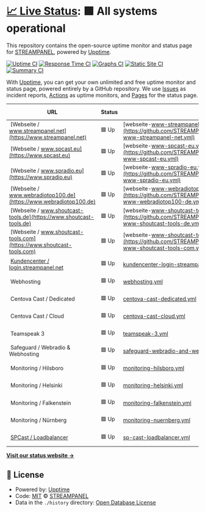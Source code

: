 # [📈 Live Status](https://status.streampanel.net): <!--live status--> **🟩 All systems operational**

This repository contains the open-source uptime monitor and status page for [STREAMPANEL](https://www.streampanel.net/), powered by [Upptime](https://github.com/upptime/upptime).

[![Uptime CI](https://github.com/streampanel/status.streampanel.net/workflows/Uptime%20CI/badge.svg)](https://github.com/streampanel/status.streampanel.net/actions?query=workflow%3A%22Uptime+CI%22)
[![Response Time CI](https://github.com/streampanel/status.streampanel.net/workflows/Response%20Time%20CI/badge.svg)](https://github.com/streampanel/status.streampanel.net/actions?query=workflow%3A%22Response+Time+CI%22)
[![Graphs CI](https://github.com/streampanel/status.streampanel.net/workflows/Graphs%20CI/badge.svg)](https://github.com/streampanel/status.streampanel.net/actions?query=workflow%3A%22Graphs+CI%22)
[![Static Site CI](https://github.com/streampanel/status.streampanel.net/workflows/Static%20Site%20CI/badge.svg)](https://github.com/streampanel/status.streampanel.net/actions?query=workflow%3A%22Static+Site+CI%22)
[![Summary CI](https://github.com/streampanel/status.streampanel.net/workflows/Summary%20CI/badge.svg)](https://github.com/streampanel/status.streampanel.net/actions?query=workflow%3A%22Summary+CI%22)

With [Upptime](https://upptime.js.org), you can get your own unlimited and free uptime monitor and status page, powered entirely by a GitHub repository. We use [Issues](https://github.com/streampanel/status.streampanel.net/issues) as incident reports, [Actions](https://github.com/streampanel/status.streampanel.net/actions) as uptime monitors, and [Pages](https://status.streampanel.net) for the status page.

<!--start: status pages-->
<!-- This summary is generated by Upptime (https://github.com/upptime/upptime) -->
<!-- Do not edit this manually, your changes will be overwritten -->
<!-- prettier-ignore -->
| URL | Status | History | Response Time | Uptime |
| --- | ------ | ------- | ------------- | ------ |
| <img alt="" src="https://icons.duckduckgo.com/ip3/www.streampanel.net.ico" height="13"> [Webseite / www.streampanel.net](https://www.streampanel.net) | 🟩 Up | [webseite-www-streampanel-net.yml](https://github.com/STREAMPANEL/status.streampanel.net/commits/HEAD/history/webseite-www-streampanel-net.yml) | <details><summary><img alt="Response time graph" src="./graphs/webseite-www-streampanel-net/response-time-week.png" height="20"> 243ms</summary><br><a href="https://status.streampanel.net/history/webseite-www-streampanel-net"><img alt="Response time 326" src="https://img.shields.io/endpoint?url=https%3A%2F%2Fraw.githubusercontent.com%2FSTREAMPANEL%2Fstatus.streampanel.net%2FHEAD%2Fapi%2Fwebseite-www-streampanel-net%2Fresponse-time.json"></a><br><a href="https://status.streampanel.net/history/webseite-www-streampanel-net"><img alt="24-hour response time 145" src="https://img.shields.io/endpoint?url=https%3A%2F%2Fraw.githubusercontent.com%2FSTREAMPANEL%2Fstatus.streampanel.net%2FHEAD%2Fapi%2Fwebseite-www-streampanel-net%2Fresponse-time-day.json"></a><br><a href="https://status.streampanel.net/history/webseite-www-streampanel-net"><img alt="7-day response time 243" src="https://img.shields.io/endpoint?url=https%3A%2F%2Fraw.githubusercontent.com%2FSTREAMPANEL%2Fstatus.streampanel.net%2FHEAD%2Fapi%2Fwebseite-www-streampanel-net%2Fresponse-time-week.json"></a><br><a href="https://status.streampanel.net/history/webseite-www-streampanel-net"><img alt="30-day response time 302" src="https://img.shields.io/endpoint?url=https%3A%2F%2Fraw.githubusercontent.com%2FSTREAMPANEL%2Fstatus.streampanel.net%2FHEAD%2Fapi%2Fwebseite-www-streampanel-net%2Fresponse-time-month.json"></a><br><a href="https://status.streampanel.net/history/webseite-www-streampanel-net"><img alt="1-year response time 326" src="https://img.shields.io/endpoint?url=https%3A%2F%2Fraw.githubusercontent.com%2FSTREAMPANEL%2Fstatus.streampanel.net%2FHEAD%2Fapi%2Fwebseite-www-streampanel-net%2Fresponse-time-year.json"></a></details> | <details><summary><a href="https://status.streampanel.net/history/webseite-www-streampanel-net">100.00%</a></summary><a href="https://status.streampanel.net/history/webseite-www-streampanel-net"><img alt="All-time uptime 100.00%" src="https://img.shields.io/endpoint?url=https%3A%2F%2Fraw.githubusercontent.com%2FSTREAMPANEL%2Fstatus.streampanel.net%2FHEAD%2Fapi%2Fwebseite-www-streampanel-net%2Fuptime.json"></a><br><a href="https://status.streampanel.net/history/webseite-www-streampanel-net"><img alt="24-hour uptime 100.00%" src="https://img.shields.io/endpoint?url=https%3A%2F%2Fraw.githubusercontent.com%2FSTREAMPANEL%2Fstatus.streampanel.net%2FHEAD%2Fapi%2Fwebseite-www-streampanel-net%2Fuptime-day.json"></a><br><a href="https://status.streampanel.net/history/webseite-www-streampanel-net"><img alt="7-day uptime 100.00%" src="https://img.shields.io/endpoint?url=https%3A%2F%2Fraw.githubusercontent.com%2FSTREAMPANEL%2Fstatus.streampanel.net%2FHEAD%2Fapi%2Fwebseite-www-streampanel-net%2Fuptime-week.json"></a><br><a href="https://status.streampanel.net/history/webseite-www-streampanel-net"><img alt="30-day uptime 100.00%" src="https://img.shields.io/endpoint?url=https%3A%2F%2Fraw.githubusercontent.com%2FSTREAMPANEL%2Fstatus.streampanel.net%2FHEAD%2Fapi%2Fwebseite-www-streampanel-net%2Fuptime-month.json"></a><br><a href="https://status.streampanel.net/history/webseite-www-streampanel-net"><img alt="1-year uptime 100.00%" src="https://img.shields.io/endpoint?url=https%3A%2F%2Fraw.githubusercontent.com%2FSTREAMPANEL%2Fstatus.streampanel.net%2FHEAD%2Fapi%2Fwebseite-www-streampanel-net%2Fuptime-year.json"></a></details>
| <img alt="" src="https://icons.duckduckgo.com/ip3/www.spcast.eu.ico" height="13"> [Webseite / www.spcast.eu](https://www.spcast.eu) | 🟩 Up | [webseite-www-spcast-eu.yml](https://github.com/STREAMPANEL/status.streampanel.net/commits/HEAD/history/webseite-www-spcast-eu.yml) | <details><summary><img alt="Response time graph" src="./graphs/webseite-www-spcast-eu/response-time-week.png" height="20"> 128ms</summary><br><a href="https://status.streampanel.net/history/webseite-www-spcast-eu"><img alt="Response time 350" src="https://img.shields.io/endpoint?url=https%3A%2F%2Fraw.githubusercontent.com%2FSTREAMPANEL%2Fstatus.streampanel.net%2FHEAD%2Fapi%2Fwebseite-www-spcast-eu%2Fresponse-time.json"></a><br><a href="https://status.streampanel.net/history/webseite-www-spcast-eu"><img alt="24-hour response time 111" src="https://img.shields.io/endpoint?url=https%3A%2F%2Fraw.githubusercontent.com%2FSTREAMPANEL%2Fstatus.streampanel.net%2FHEAD%2Fapi%2Fwebseite-www-spcast-eu%2Fresponse-time-day.json"></a><br><a href="https://status.streampanel.net/history/webseite-www-spcast-eu"><img alt="7-day response time 128" src="https://img.shields.io/endpoint?url=https%3A%2F%2Fraw.githubusercontent.com%2FSTREAMPANEL%2Fstatus.streampanel.net%2FHEAD%2Fapi%2Fwebseite-www-spcast-eu%2Fresponse-time-week.json"></a><br><a href="https://status.streampanel.net/history/webseite-www-spcast-eu"><img alt="30-day response time 281" src="https://img.shields.io/endpoint?url=https%3A%2F%2Fraw.githubusercontent.com%2FSTREAMPANEL%2Fstatus.streampanel.net%2FHEAD%2Fapi%2Fwebseite-www-spcast-eu%2Fresponse-time-month.json"></a><br><a href="https://status.streampanel.net/history/webseite-www-spcast-eu"><img alt="1-year response time 350" src="https://img.shields.io/endpoint?url=https%3A%2F%2Fraw.githubusercontent.com%2FSTREAMPANEL%2Fstatus.streampanel.net%2FHEAD%2Fapi%2Fwebseite-www-spcast-eu%2Fresponse-time-year.json"></a></details> | <details><summary><a href="https://status.streampanel.net/history/webseite-www-spcast-eu">100.00%</a></summary><a href="https://status.streampanel.net/history/webseite-www-spcast-eu"><img alt="All-time uptime 100.00%" src="https://img.shields.io/endpoint?url=https%3A%2F%2Fraw.githubusercontent.com%2FSTREAMPANEL%2Fstatus.streampanel.net%2FHEAD%2Fapi%2Fwebseite-www-spcast-eu%2Fuptime.json"></a><br><a href="https://status.streampanel.net/history/webseite-www-spcast-eu"><img alt="24-hour uptime 100.00%" src="https://img.shields.io/endpoint?url=https%3A%2F%2Fraw.githubusercontent.com%2FSTREAMPANEL%2Fstatus.streampanel.net%2FHEAD%2Fapi%2Fwebseite-www-spcast-eu%2Fuptime-day.json"></a><br><a href="https://status.streampanel.net/history/webseite-www-spcast-eu"><img alt="7-day uptime 100.00%" src="https://img.shields.io/endpoint?url=https%3A%2F%2Fraw.githubusercontent.com%2FSTREAMPANEL%2Fstatus.streampanel.net%2FHEAD%2Fapi%2Fwebseite-www-spcast-eu%2Fuptime-week.json"></a><br><a href="https://status.streampanel.net/history/webseite-www-spcast-eu"><img alt="30-day uptime 100.00%" src="https://img.shields.io/endpoint?url=https%3A%2F%2Fraw.githubusercontent.com%2FSTREAMPANEL%2Fstatus.streampanel.net%2FHEAD%2Fapi%2Fwebseite-www-spcast-eu%2Fuptime-month.json"></a><br><a href="https://status.streampanel.net/history/webseite-www-spcast-eu"><img alt="1-year uptime 100.00%" src="https://img.shields.io/endpoint?url=https%3A%2F%2Fraw.githubusercontent.com%2FSTREAMPANEL%2Fstatus.streampanel.net%2FHEAD%2Fapi%2Fwebseite-www-spcast-eu%2Fuptime-year.json"></a></details>
| <img alt="" src="https://icons.duckduckgo.com/ip3/www.spradio.eu.ico" height="13"> [Webseite / www.spradio.eu](https://www.spradio.eu) | 🟩 Up | [webseite-www-spradio-eu.yml](https://github.com/STREAMPANEL/status.streampanel.net/commits/HEAD/history/webseite-www-spradio-eu.yml) | <details><summary><img alt="Response time graph" src="./graphs/webseite-www-spradio-eu/response-time-week.png" height="20"> 174ms</summary><br><a href="https://status.streampanel.net/history/webseite-www-spradio-eu"><img alt="Response time 331" src="https://img.shields.io/endpoint?url=https%3A%2F%2Fraw.githubusercontent.com%2FSTREAMPANEL%2Fstatus.streampanel.net%2FHEAD%2Fapi%2Fwebseite-www-spradio-eu%2Fresponse-time.json"></a><br><a href="https://status.streampanel.net/history/webseite-www-spradio-eu"><img alt="24-hour response time 125" src="https://img.shields.io/endpoint?url=https%3A%2F%2Fraw.githubusercontent.com%2FSTREAMPANEL%2Fstatus.streampanel.net%2FHEAD%2Fapi%2Fwebseite-www-spradio-eu%2Fresponse-time-day.json"></a><br><a href="https://status.streampanel.net/history/webseite-www-spradio-eu"><img alt="7-day response time 174" src="https://img.shields.io/endpoint?url=https%3A%2F%2Fraw.githubusercontent.com%2FSTREAMPANEL%2Fstatus.streampanel.net%2FHEAD%2Fapi%2Fwebseite-www-spradio-eu%2Fresponse-time-week.json"></a><br><a href="https://status.streampanel.net/history/webseite-www-spradio-eu"><img alt="30-day response time 271" src="https://img.shields.io/endpoint?url=https%3A%2F%2Fraw.githubusercontent.com%2FSTREAMPANEL%2Fstatus.streampanel.net%2FHEAD%2Fapi%2Fwebseite-www-spradio-eu%2Fresponse-time-month.json"></a><br><a href="https://status.streampanel.net/history/webseite-www-spradio-eu"><img alt="1-year response time 331" src="https://img.shields.io/endpoint?url=https%3A%2F%2Fraw.githubusercontent.com%2FSTREAMPANEL%2Fstatus.streampanel.net%2FHEAD%2Fapi%2Fwebseite-www-spradio-eu%2Fresponse-time-year.json"></a></details> | <details><summary><a href="https://status.streampanel.net/history/webseite-www-spradio-eu">100.00%</a></summary><a href="https://status.streampanel.net/history/webseite-www-spradio-eu"><img alt="All-time uptime 99.97%" src="https://img.shields.io/endpoint?url=https%3A%2F%2Fraw.githubusercontent.com%2FSTREAMPANEL%2Fstatus.streampanel.net%2FHEAD%2Fapi%2Fwebseite-www-spradio-eu%2Fuptime.json"></a><br><a href="https://status.streampanel.net/history/webseite-www-spradio-eu"><img alt="24-hour uptime 100.00%" src="https://img.shields.io/endpoint?url=https%3A%2F%2Fraw.githubusercontent.com%2FSTREAMPANEL%2Fstatus.streampanel.net%2FHEAD%2Fapi%2Fwebseite-www-spradio-eu%2Fuptime-day.json"></a><br><a href="https://status.streampanel.net/history/webseite-www-spradio-eu"><img alt="7-day uptime 100.00%" src="https://img.shields.io/endpoint?url=https%3A%2F%2Fraw.githubusercontent.com%2FSTREAMPANEL%2Fstatus.streampanel.net%2FHEAD%2Fapi%2Fwebseite-www-spradio-eu%2Fuptime-week.json"></a><br><a href="https://status.streampanel.net/history/webseite-www-spradio-eu"><img alt="30-day uptime 100.00%" src="https://img.shields.io/endpoint?url=https%3A%2F%2Fraw.githubusercontent.com%2FSTREAMPANEL%2Fstatus.streampanel.net%2FHEAD%2Fapi%2Fwebseite-www-spradio-eu%2Fuptime-month.json"></a><br><a href="https://status.streampanel.net/history/webseite-www-spradio-eu"><img alt="1-year uptime 99.97%" src="https://img.shields.io/endpoint?url=https%3A%2F%2Fraw.githubusercontent.com%2FSTREAMPANEL%2Fstatus.streampanel.net%2FHEAD%2Fapi%2Fwebseite-www-spradio-eu%2Fuptime-year.json"></a></details>
| <img alt="" src="https://icons.duckduckgo.com/ip3/www.webradiotop100.de.ico" height="13"> [Webseite / www.webradiotop100.de](https://www.webradiotop100.de) | 🟩 Up | [webseite-www-webradiotop100-de.yml](https://github.com/STREAMPANEL/status.streampanel.net/commits/HEAD/history/webseite-www-webradiotop100-de.yml) | <details><summary><img alt="Response time graph" src="./graphs/webseite-www-webradiotop100-de/response-time-week.png" height="20"> 2834ms</summary><br><a href="https://status.streampanel.net/history/webseite-www-webradiotop100-de"><img alt="Response time 2660" src="https://img.shields.io/endpoint?url=https%3A%2F%2Fraw.githubusercontent.com%2FSTREAMPANEL%2Fstatus.streampanel.net%2FHEAD%2Fapi%2Fwebseite-www-webradiotop100-de%2Fresponse-time.json"></a><br><a href="https://status.streampanel.net/history/webseite-www-webradiotop100-de"><img alt="24-hour response time 2667" src="https://img.shields.io/endpoint?url=https%3A%2F%2Fraw.githubusercontent.com%2FSTREAMPANEL%2Fstatus.streampanel.net%2FHEAD%2Fapi%2Fwebseite-www-webradiotop100-de%2Fresponse-time-day.json"></a><br><a href="https://status.streampanel.net/history/webseite-www-webradiotop100-de"><img alt="7-day response time 2834" src="https://img.shields.io/endpoint?url=https%3A%2F%2Fraw.githubusercontent.com%2FSTREAMPANEL%2Fstatus.streampanel.net%2FHEAD%2Fapi%2Fwebseite-www-webradiotop100-de%2Fresponse-time-week.json"></a><br><a href="https://status.streampanel.net/history/webseite-www-webradiotop100-de"><img alt="30-day response time 2897" src="https://img.shields.io/endpoint?url=https%3A%2F%2Fraw.githubusercontent.com%2FSTREAMPANEL%2Fstatus.streampanel.net%2FHEAD%2Fapi%2Fwebseite-www-webradiotop100-de%2Fresponse-time-month.json"></a><br><a href="https://status.streampanel.net/history/webseite-www-webradiotop100-de"><img alt="1-year response time 2660" src="https://img.shields.io/endpoint?url=https%3A%2F%2Fraw.githubusercontent.com%2FSTREAMPANEL%2Fstatus.streampanel.net%2FHEAD%2Fapi%2Fwebseite-www-webradiotop100-de%2Fresponse-time-year.json"></a></details> | <details><summary><a href="https://status.streampanel.net/history/webseite-www-webradiotop100-de">100.00%</a></summary><a href="https://status.streampanel.net/history/webseite-www-webradiotop100-de"><img alt="All-time uptime 99.99%" src="https://img.shields.io/endpoint?url=https%3A%2F%2Fraw.githubusercontent.com%2FSTREAMPANEL%2Fstatus.streampanel.net%2FHEAD%2Fapi%2Fwebseite-www-webradiotop100-de%2Fuptime.json"></a><br><a href="https://status.streampanel.net/history/webseite-www-webradiotop100-de"><img alt="24-hour uptime 100.00%" src="https://img.shields.io/endpoint?url=https%3A%2F%2Fraw.githubusercontent.com%2FSTREAMPANEL%2Fstatus.streampanel.net%2FHEAD%2Fapi%2Fwebseite-www-webradiotop100-de%2Fuptime-day.json"></a><br><a href="https://status.streampanel.net/history/webseite-www-webradiotop100-de"><img alt="7-day uptime 100.00%" src="https://img.shields.io/endpoint?url=https%3A%2F%2Fraw.githubusercontent.com%2FSTREAMPANEL%2Fstatus.streampanel.net%2FHEAD%2Fapi%2Fwebseite-www-webradiotop100-de%2Fuptime-week.json"></a><br><a href="https://status.streampanel.net/history/webseite-www-webradiotop100-de"><img alt="30-day uptime 100.00%" src="https://img.shields.io/endpoint?url=https%3A%2F%2Fraw.githubusercontent.com%2FSTREAMPANEL%2Fstatus.streampanel.net%2FHEAD%2Fapi%2Fwebseite-www-webradiotop100-de%2Fuptime-month.json"></a><br><a href="https://status.streampanel.net/history/webseite-www-webradiotop100-de"><img alt="1-year uptime 99.99%" src="https://img.shields.io/endpoint?url=https%3A%2F%2Fraw.githubusercontent.com%2FSTREAMPANEL%2Fstatus.streampanel.net%2FHEAD%2Fapi%2Fwebseite-www-webradiotop100-de%2Fuptime-year.json"></a></details>
| <img alt="" src="https://icons.duckduckgo.com/ip3/www.shoutcast-tools.de.ico" height="13"> [Webseite / www.shoutcast-tools.de](https://www.shoutcast-tools.de) | 🟩 Up | [webseite-www-shoutcast-tools-de.yml](https://github.com/STREAMPANEL/status.streampanel.net/commits/HEAD/history/webseite-www-shoutcast-tools-de.yml) | <details><summary><img alt="Response time graph" src="./graphs/webseite-www-shoutcast-tools-de/response-time-week.png" height="20"> 1641ms</summary><br><a href="https://status.streampanel.net/history/webseite-www-shoutcast-tools-de"><img alt="Response time 1673" src="https://img.shields.io/endpoint?url=https%3A%2F%2Fraw.githubusercontent.com%2FSTREAMPANEL%2Fstatus.streampanel.net%2FHEAD%2Fapi%2Fwebseite-www-shoutcast-tools-de%2Fresponse-time.json"></a><br><a href="https://status.streampanel.net/history/webseite-www-shoutcast-tools-de"><img alt="24-hour response time 2041" src="https://img.shields.io/endpoint?url=https%3A%2F%2Fraw.githubusercontent.com%2FSTREAMPANEL%2Fstatus.streampanel.net%2FHEAD%2Fapi%2Fwebseite-www-shoutcast-tools-de%2Fresponse-time-day.json"></a><br><a href="https://status.streampanel.net/history/webseite-www-shoutcast-tools-de"><img alt="7-day response time 1641" src="https://img.shields.io/endpoint?url=https%3A%2F%2Fraw.githubusercontent.com%2FSTREAMPANEL%2Fstatus.streampanel.net%2FHEAD%2Fapi%2Fwebseite-www-shoutcast-tools-de%2Fresponse-time-week.json"></a><br><a href="https://status.streampanel.net/history/webseite-www-shoutcast-tools-de"><img alt="30-day response time 1601" src="https://img.shields.io/endpoint?url=https%3A%2F%2Fraw.githubusercontent.com%2FSTREAMPANEL%2Fstatus.streampanel.net%2FHEAD%2Fapi%2Fwebseite-www-shoutcast-tools-de%2Fresponse-time-month.json"></a><br><a href="https://status.streampanel.net/history/webseite-www-shoutcast-tools-de"><img alt="1-year response time 1673" src="https://img.shields.io/endpoint?url=https%3A%2F%2Fraw.githubusercontent.com%2FSTREAMPANEL%2Fstatus.streampanel.net%2FHEAD%2Fapi%2Fwebseite-www-shoutcast-tools-de%2Fresponse-time-year.json"></a></details> | <details><summary><a href="https://status.streampanel.net/history/webseite-www-shoutcast-tools-de">100.00%</a></summary><a href="https://status.streampanel.net/history/webseite-www-shoutcast-tools-de"><img alt="All-time uptime 100.00%" src="https://img.shields.io/endpoint?url=https%3A%2F%2Fraw.githubusercontent.com%2FSTREAMPANEL%2Fstatus.streampanel.net%2FHEAD%2Fapi%2Fwebseite-www-shoutcast-tools-de%2Fuptime.json"></a><br><a href="https://status.streampanel.net/history/webseite-www-shoutcast-tools-de"><img alt="24-hour uptime 100.00%" src="https://img.shields.io/endpoint?url=https%3A%2F%2Fraw.githubusercontent.com%2FSTREAMPANEL%2Fstatus.streampanel.net%2FHEAD%2Fapi%2Fwebseite-www-shoutcast-tools-de%2Fuptime-day.json"></a><br><a href="https://status.streampanel.net/history/webseite-www-shoutcast-tools-de"><img alt="7-day uptime 100.00%" src="https://img.shields.io/endpoint?url=https%3A%2F%2Fraw.githubusercontent.com%2FSTREAMPANEL%2Fstatus.streampanel.net%2FHEAD%2Fapi%2Fwebseite-www-shoutcast-tools-de%2Fuptime-week.json"></a><br><a href="https://status.streampanel.net/history/webseite-www-shoutcast-tools-de"><img alt="30-day uptime 100.00%" src="https://img.shields.io/endpoint?url=https%3A%2F%2Fraw.githubusercontent.com%2FSTREAMPANEL%2Fstatus.streampanel.net%2FHEAD%2Fapi%2Fwebseite-www-shoutcast-tools-de%2Fuptime-month.json"></a><br><a href="https://status.streampanel.net/history/webseite-www-shoutcast-tools-de"><img alt="1-year uptime 100.00%" src="https://img.shields.io/endpoint?url=https%3A%2F%2Fraw.githubusercontent.com%2FSTREAMPANEL%2Fstatus.streampanel.net%2FHEAD%2Fapi%2Fwebseite-www-shoutcast-tools-de%2Fuptime-year.json"></a></details>
| <img alt="" src="https://icons.duckduckgo.com/ip3/www.shoutcast-tools.com.ico" height="13"> [Webseite / www.shoutcast-tools.com](https://www.shoutcast-tools.com) | 🟩 Up | [webseite-www-shoutcast-tools-com.yml](https://github.com/STREAMPANEL/status.streampanel.net/commits/HEAD/history/webseite-www-shoutcast-tools-com.yml) | <details><summary><img alt="Response time graph" src="./graphs/webseite-www-shoutcast-tools-com/response-time-week.png" height="20"> 4321ms</summary><br><a href="https://status.streampanel.net/history/webseite-www-shoutcast-tools-com"><img alt="Response time 2771" src="https://img.shields.io/endpoint?url=https%3A%2F%2Fraw.githubusercontent.com%2FSTREAMPANEL%2Fstatus.streampanel.net%2FHEAD%2Fapi%2Fwebseite-www-shoutcast-tools-com%2Fresponse-time.json"></a><br><a href="https://status.streampanel.net/history/webseite-www-shoutcast-tools-com"><img alt="24-hour response time 21372" src="https://img.shields.io/endpoint?url=https%3A%2F%2Fraw.githubusercontent.com%2FSTREAMPANEL%2Fstatus.streampanel.net%2FHEAD%2Fapi%2Fwebseite-www-shoutcast-tools-com%2Fresponse-time-day.json"></a><br><a href="https://status.streampanel.net/history/webseite-www-shoutcast-tools-com"><img alt="7-day response time 4321" src="https://img.shields.io/endpoint?url=https%3A%2F%2Fraw.githubusercontent.com%2FSTREAMPANEL%2Fstatus.streampanel.net%2FHEAD%2Fapi%2Fwebseite-www-shoutcast-tools-com%2Fresponse-time-week.json"></a><br><a href="https://status.streampanel.net/history/webseite-www-shoutcast-tools-com"><img alt="30-day response time 3829" src="https://img.shields.io/endpoint?url=https%3A%2F%2Fraw.githubusercontent.com%2FSTREAMPANEL%2Fstatus.streampanel.net%2FHEAD%2Fapi%2Fwebseite-www-shoutcast-tools-com%2Fresponse-time-month.json"></a><br><a href="https://status.streampanel.net/history/webseite-www-shoutcast-tools-com"><img alt="1-year response time 2771" src="https://img.shields.io/endpoint?url=https%3A%2F%2Fraw.githubusercontent.com%2FSTREAMPANEL%2Fstatus.streampanel.net%2FHEAD%2Fapi%2Fwebseite-www-shoutcast-tools-com%2Fresponse-time-year.json"></a></details> | <details><summary><a href="https://status.streampanel.net/history/webseite-www-shoutcast-tools-com">100.00%</a></summary><a href="https://status.streampanel.net/history/webseite-www-shoutcast-tools-com"><img alt="All-time uptime 99.99%" src="https://img.shields.io/endpoint?url=https%3A%2F%2Fraw.githubusercontent.com%2FSTREAMPANEL%2Fstatus.streampanel.net%2FHEAD%2Fapi%2Fwebseite-www-shoutcast-tools-com%2Fuptime.json"></a><br><a href="https://status.streampanel.net/history/webseite-www-shoutcast-tools-com"><img alt="24-hour uptime 100.00%" src="https://img.shields.io/endpoint?url=https%3A%2F%2Fraw.githubusercontent.com%2FSTREAMPANEL%2Fstatus.streampanel.net%2FHEAD%2Fapi%2Fwebseite-www-shoutcast-tools-com%2Fuptime-day.json"></a><br><a href="https://status.streampanel.net/history/webseite-www-shoutcast-tools-com"><img alt="7-day uptime 100.00%" src="https://img.shields.io/endpoint?url=https%3A%2F%2Fraw.githubusercontent.com%2FSTREAMPANEL%2Fstatus.streampanel.net%2FHEAD%2Fapi%2Fwebseite-www-shoutcast-tools-com%2Fuptime-week.json"></a><br><a href="https://status.streampanel.net/history/webseite-www-shoutcast-tools-com"><img alt="30-day uptime 100.00%" src="https://img.shields.io/endpoint?url=https%3A%2F%2Fraw.githubusercontent.com%2FSTREAMPANEL%2Fstatus.streampanel.net%2FHEAD%2Fapi%2Fwebseite-www-shoutcast-tools-com%2Fuptime-month.json"></a><br><a href="https://status.streampanel.net/history/webseite-www-shoutcast-tools-com"><img alt="1-year uptime 99.99%" src="https://img.shields.io/endpoint?url=https%3A%2F%2Fraw.githubusercontent.com%2FSTREAMPANEL%2Fstatus.streampanel.net%2FHEAD%2Fapi%2Fwebseite-www-shoutcast-tools-com%2Fuptime-year.json"></a></details>
| <img alt="" src="https://icons.duckduckgo.com/ip3/login.streampanel.net.ico" height="13"> [Kundencenter / login.streampanel.net](https://login.streampanel.net) | 🟩 Up | [kundencenter-login-streampanel-net.yml](https://github.com/STREAMPANEL/status.streampanel.net/commits/HEAD/history/kundencenter-login-streampanel-net.yml) | <details><summary><img alt="Response time graph" src="./graphs/kundencenter-login-streampanel-net/response-time-week.png" height="20"> 1385ms</summary><br><a href="https://status.streampanel.net/history/kundencenter-login-streampanel-net"><img alt="Response time 1405" src="https://img.shields.io/endpoint?url=https%3A%2F%2Fraw.githubusercontent.com%2FSTREAMPANEL%2Fstatus.streampanel.net%2FHEAD%2Fapi%2Fkundencenter-login-streampanel-net%2Fresponse-time.json"></a><br><a href="https://status.streampanel.net/history/kundencenter-login-streampanel-net"><img alt="24-hour response time 1377" src="https://img.shields.io/endpoint?url=https%3A%2F%2Fraw.githubusercontent.com%2FSTREAMPANEL%2Fstatus.streampanel.net%2FHEAD%2Fapi%2Fkundencenter-login-streampanel-net%2Fresponse-time-day.json"></a><br><a href="https://status.streampanel.net/history/kundencenter-login-streampanel-net"><img alt="7-day response time 1385" src="https://img.shields.io/endpoint?url=https%3A%2F%2Fraw.githubusercontent.com%2FSTREAMPANEL%2Fstatus.streampanel.net%2FHEAD%2Fapi%2Fkundencenter-login-streampanel-net%2Fresponse-time-week.json"></a><br><a href="https://status.streampanel.net/history/kundencenter-login-streampanel-net"><img alt="30-day response time 1471" src="https://img.shields.io/endpoint?url=https%3A%2F%2Fraw.githubusercontent.com%2FSTREAMPANEL%2Fstatus.streampanel.net%2FHEAD%2Fapi%2Fkundencenter-login-streampanel-net%2Fresponse-time-month.json"></a><br><a href="https://status.streampanel.net/history/kundencenter-login-streampanel-net"><img alt="1-year response time 1405" src="https://img.shields.io/endpoint?url=https%3A%2F%2Fraw.githubusercontent.com%2FSTREAMPANEL%2Fstatus.streampanel.net%2FHEAD%2Fapi%2Fkundencenter-login-streampanel-net%2Fresponse-time-year.json"></a></details> | <details><summary><a href="https://status.streampanel.net/history/kundencenter-login-streampanel-net">99.75%</a></summary><a href="https://status.streampanel.net/history/kundencenter-login-streampanel-net"><img alt="All-time uptime 99.99%" src="https://img.shields.io/endpoint?url=https%3A%2F%2Fraw.githubusercontent.com%2FSTREAMPANEL%2Fstatus.streampanel.net%2FHEAD%2Fapi%2Fkundencenter-login-streampanel-net%2Fuptime.json"></a><br><a href="https://status.streampanel.net/history/kundencenter-login-streampanel-net"><img alt="24-hour uptime 100.00%" src="https://img.shields.io/endpoint?url=https%3A%2F%2Fraw.githubusercontent.com%2FSTREAMPANEL%2Fstatus.streampanel.net%2FHEAD%2Fapi%2Fkundencenter-login-streampanel-net%2Fuptime-day.json"></a><br><a href="https://status.streampanel.net/history/kundencenter-login-streampanel-net"><img alt="7-day uptime 99.75%" src="https://img.shields.io/endpoint?url=https%3A%2F%2Fraw.githubusercontent.com%2FSTREAMPANEL%2Fstatus.streampanel.net%2FHEAD%2Fapi%2Fkundencenter-login-streampanel-net%2Fuptime-week.json"></a><br><a href="https://status.streampanel.net/history/kundencenter-login-streampanel-net"><img alt="30-day uptime 99.94%" src="https://img.shields.io/endpoint?url=https%3A%2F%2Fraw.githubusercontent.com%2FSTREAMPANEL%2Fstatus.streampanel.net%2FHEAD%2Fapi%2Fkundencenter-login-streampanel-net%2Fuptime-month.json"></a><br><a href="https://status.streampanel.net/history/kundencenter-login-streampanel-net"><img alt="1-year uptime 99.99%" src="https://img.shields.io/endpoint?url=https%3A%2F%2Fraw.githubusercontent.com%2FSTREAMPANEL%2Fstatus.streampanel.net%2FHEAD%2Fapi%2Fkundencenter-login-streampanel-net%2Fuptime-year.json"></a></details>
| <img alt="" src="https://icons.duckduckgo.com/ip3/null.ico" height="13"> Webhosting | 🟩 Up | [webhosting.yml](https://github.com/STREAMPANEL/status.streampanel.net/commits/HEAD/history/webhosting.yml) | <details><summary><img alt="Response time graph" src="./graphs/webhosting/response-time-week.png" height="20"> 374ms</summary><br><a href="https://status.streampanel.net/history/webhosting"><img alt="Response time 506" src="https://img.shields.io/endpoint?url=https%3A%2F%2Fraw.githubusercontent.com%2FSTREAMPANEL%2Fstatus.streampanel.net%2FHEAD%2Fapi%2Fwebhosting%2Fresponse-time.json"></a><br><a href="https://status.streampanel.net/history/webhosting"><img alt="24-hour response time 297" src="https://img.shields.io/endpoint?url=https%3A%2F%2Fraw.githubusercontent.com%2FSTREAMPANEL%2Fstatus.streampanel.net%2FHEAD%2Fapi%2Fwebhosting%2Fresponse-time-day.json"></a><br><a href="https://status.streampanel.net/history/webhosting"><img alt="7-day response time 374" src="https://img.shields.io/endpoint?url=https%3A%2F%2Fraw.githubusercontent.com%2FSTREAMPANEL%2Fstatus.streampanel.net%2FHEAD%2Fapi%2Fwebhosting%2Fresponse-time-week.json"></a><br><a href="https://status.streampanel.net/history/webhosting"><img alt="30-day response time 375" src="https://img.shields.io/endpoint?url=https%3A%2F%2Fraw.githubusercontent.com%2FSTREAMPANEL%2Fstatus.streampanel.net%2FHEAD%2Fapi%2Fwebhosting%2Fresponse-time-month.json"></a><br><a href="https://status.streampanel.net/history/webhosting"><img alt="1-year response time 486" src="https://img.shields.io/endpoint?url=https%3A%2F%2Fraw.githubusercontent.com%2FSTREAMPANEL%2Fstatus.streampanel.net%2FHEAD%2Fapi%2Fwebhosting%2Fresponse-time-year.json"></a></details> | <details><summary><a href="https://status.streampanel.net/history/webhosting">100.00%</a></summary><a href="https://status.streampanel.net/history/webhosting"><img alt="All-time uptime 100.00%" src="https://img.shields.io/endpoint?url=https%3A%2F%2Fraw.githubusercontent.com%2FSTREAMPANEL%2Fstatus.streampanel.net%2FHEAD%2Fapi%2Fwebhosting%2Fuptime.json"></a><br><a href="https://status.streampanel.net/history/webhosting"><img alt="24-hour uptime 100.00%" src="https://img.shields.io/endpoint?url=https%3A%2F%2Fraw.githubusercontent.com%2FSTREAMPANEL%2Fstatus.streampanel.net%2FHEAD%2Fapi%2Fwebhosting%2Fuptime-day.json"></a><br><a href="https://status.streampanel.net/history/webhosting"><img alt="7-day uptime 100.00%" src="https://img.shields.io/endpoint?url=https%3A%2F%2Fraw.githubusercontent.com%2FSTREAMPANEL%2Fstatus.streampanel.net%2FHEAD%2Fapi%2Fwebhosting%2Fuptime-week.json"></a><br><a href="https://status.streampanel.net/history/webhosting"><img alt="30-day uptime 100.00%" src="https://img.shields.io/endpoint?url=https%3A%2F%2Fraw.githubusercontent.com%2FSTREAMPANEL%2Fstatus.streampanel.net%2FHEAD%2Fapi%2Fwebhosting%2Fuptime-month.json"></a><br><a href="https://status.streampanel.net/history/webhosting"><img alt="1-year uptime 100.00%" src="https://img.shields.io/endpoint?url=https%3A%2F%2Fraw.githubusercontent.com%2FSTREAMPANEL%2Fstatus.streampanel.net%2FHEAD%2Fapi%2Fwebhosting%2Fuptime-year.json"></a></details>
| <img alt="" src="https://icons.duckduckgo.com/ip3/null.ico" height="13"> Centova Cast / Dedicated | 🟩 Up | [centova-cast-dedicated.yml](https://github.com/STREAMPANEL/status.streampanel.net/commits/HEAD/history/centova-cast-dedicated.yml) | <details><summary><img alt="Response time graph" src="./graphs/centova-cast-dedicated/response-time-week.png" height="20"> 597ms</summary><br><a href="https://status.streampanel.net/history/centova-cast-dedicated"><img alt="Response time 665" src="https://img.shields.io/endpoint?url=https%3A%2F%2Fraw.githubusercontent.com%2FSTREAMPANEL%2Fstatus.streampanel.net%2FHEAD%2Fapi%2Fcentova-cast-dedicated%2Fresponse-time.json"></a><br><a href="https://status.streampanel.net/history/centova-cast-dedicated"><img alt="24-hour response time 531" src="https://img.shields.io/endpoint?url=https%3A%2F%2Fraw.githubusercontent.com%2FSTREAMPANEL%2Fstatus.streampanel.net%2FHEAD%2Fapi%2Fcentova-cast-dedicated%2Fresponse-time-day.json"></a><br><a href="https://status.streampanel.net/history/centova-cast-dedicated"><img alt="7-day response time 597" src="https://img.shields.io/endpoint?url=https%3A%2F%2Fraw.githubusercontent.com%2FSTREAMPANEL%2Fstatus.streampanel.net%2FHEAD%2Fapi%2Fcentova-cast-dedicated%2Fresponse-time-week.json"></a><br><a href="https://status.streampanel.net/history/centova-cast-dedicated"><img alt="30-day response time 591" src="https://img.shields.io/endpoint?url=https%3A%2F%2Fraw.githubusercontent.com%2FSTREAMPANEL%2Fstatus.streampanel.net%2FHEAD%2Fapi%2Fcentova-cast-dedicated%2Fresponse-time-month.json"></a><br><a href="https://status.streampanel.net/history/centova-cast-dedicated"><img alt="1-year response time 662" src="https://img.shields.io/endpoint?url=https%3A%2F%2Fraw.githubusercontent.com%2FSTREAMPANEL%2Fstatus.streampanel.net%2FHEAD%2Fapi%2Fcentova-cast-dedicated%2Fresponse-time-year.json"></a></details> | <details><summary><a href="https://status.streampanel.net/history/centova-cast-dedicated">100.00%</a></summary><a href="https://status.streampanel.net/history/centova-cast-dedicated"><img alt="All-time uptime 99.94%" src="https://img.shields.io/endpoint?url=https%3A%2F%2Fraw.githubusercontent.com%2FSTREAMPANEL%2Fstatus.streampanel.net%2FHEAD%2Fapi%2Fcentova-cast-dedicated%2Fuptime.json"></a><br><a href="https://status.streampanel.net/history/centova-cast-dedicated"><img alt="24-hour uptime 100.00%" src="https://img.shields.io/endpoint?url=https%3A%2F%2Fraw.githubusercontent.com%2FSTREAMPANEL%2Fstatus.streampanel.net%2FHEAD%2Fapi%2Fcentova-cast-dedicated%2Fuptime-day.json"></a><br><a href="https://status.streampanel.net/history/centova-cast-dedicated"><img alt="7-day uptime 100.00%" src="https://img.shields.io/endpoint?url=https%3A%2F%2Fraw.githubusercontent.com%2FSTREAMPANEL%2Fstatus.streampanel.net%2FHEAD%2Fapi%2Fcentova-cast-dedicated%2Fuptime-week.json"></a><br><a href="https://status.streampanel.net/history/centova-cast-dedicated"><img alt="30-day uptime 100.00%" src="https://img.shields.io/endpoint?url=https%3A%2F%2Fraw.githubusercontent.com%2FSTREAMPANEL%2Fstatus.streampanel.net%2FHEAD%2Fapi%2Fcentova-cast-dedicated%2Fuptime-month.json"></a><br><a href="https://status.streampanel.net/history/centova-cast-dedicated"><img alt="1-year uptime 99.93%" src="https://img.shields.io/endpoint?url=https%3A%2F%2Fraw.githubusercontent.com%2FSTREAMPANEL%2Fstatus.streampanel.net%2FHEAD%2Fapi%2Fcentova-cast-dedicated%2Fuptime-year.json"></a></details>
| <img alt="" src="https://icons.duckduckgo.com/ip3/null.ico" height="13"> Centova Cast / Cloud | 🟩 Up | [centova-cast-cloud.yml](https://github.com/STREAMPANEL/status.streampanel.net/commits/HEAD/history/centova-cast-cloud.yml) | <details><summary><img alt="Response time graph" src="./graphs/centova-cast-cloud/response-time-week.png" height="20"> 647ms</summary><br><a href="https://status.streampanel.net/history/centova-cast-cloud"><img alt="Response time 654" src="https://img.shields.io/endpoint?url=https%3A%2F%2Fraw.githubusercontent.com%2FSTREAMPANEL%2Fstatus.streampanel.net%2FHEAD%2Fapi%2Fcentova-cast-cloud%2Fresponse-time.json"></a><br><a href="https://status.streampanel.net/history/centova-cast-cloud"><img alt="24-hour response time 534" src="https://img.shields.io/endpoint?url=https%3A%2F%2Fraw.githubusercontent.com%2FSTREAMPANEL%2Fstatus.streampanel.net%2FHEAD%2Fapi%2Fcentova-cast-cloud%2Fresponse-time-day.json"></a><br><a href="https://status.streampanel.net/history/centova-cast-cloud"><img alt="7-day response time 647" src="https://img.shields.io/endpoint?url=https%3A%2F%2Fraw.githubusercontent.com%2FSTREAMPANEL%2Fstatus.streampanel.net%2FHEAD%2Fapi%2Fcentova-cast-cloud%2Fresponse-time-week.json"></a><br><a href="https://status.streampanel.net/history/centova-cast-cloud"><img alt="30-day response time 612" src="https://img.shields.io/endpoint?url=https%3A%2F%2Fraw.githubusercontent.com%2FSTREAMPANEL%2Fstatus.streampanel.net%2FHEAD%2Fapi%2Fcentova-cast-cloud%2Fresponse-time-month.json"></a><br><a href="https://status.streampanel.net/history/centova-cast-cloud"><img alt="1-year response time 647" src="https://img.shields.io/endpoint?url=https%3A%2F%2Fraw.githubusercontent.com%2FSTREAMPANEL%2Fstatus.streampanel.net%2FHEAD%2Fapi%2Fcentova-cast-cloud%2Fresponse-time-year.json"></a></details> | <details><summary><a href="https://status.streampanel.net/history/centova-cast-cloud">100.00%</a></summary><a href="https://status.streampanel.net/history/centova-cast-cloud"><img alt="All-time uptime 99.90%" src="https://img.shields.io/endpoint?url=https%3A%2F%2Fraw.githubusercontent.com%2FSTREAMPANEL%2Fstatus.streampanel.net%2FHEAD%2Fapi%2Fcentova-cast-cloud%2Fuptime.json"></a><br><a href="https://status.streampanel.net/history/centova-cast-cloud"><img alt="24-hour uptime 100.00%" src="https://img.shields.io/endpoint?url=https%3A%2F%2Fraw.githubusercontent.com%2FSTREAMPANEL%2Fstatus.streampanel.net%2FHEAD%2Fapi%2Fcentova-cast-cloud%2Fuptime-day.json"></a><br><a href="https://status.streampanel.net/history/centova-cast-cloud"><img alt="7-day uptime 100.00%" src="https://img.shields.io/endpoint?url=https%3A%2F%2Fraw.githubusercontent.com%2FSTREAMPANEL%2Fstatus.streampanel.net%2FHEAD%2Fapi%2Fcentova-cast-cloud%2Fuptime-week.json"></a><br><a href="https://status.streampanel.net/history/centova-cast-cloud"><img alt="30-day uptime 100.00%" src="https://img.shields.io/endpoint?url=https%3A%2F%2Fraw.githubusercontent.com%2FSTREAMPANEL%2Fstatus.streampanel.net%2FHEAD%2Fapi%2Fcentova-cast-cloud%2Fuptime-month.json"></a><br><a href="https://status.streampanel.net/history/centova-cast-cloud"><img alt="1-year uptime 99.89%" src="https://img.shields.io/endpoint?url=https%3A%2F%2Fraw.githubusercontent.com%2FSTREAMPANEL%2Fstatus.streampanel.net%2FHEAD%2Fapi%2Fcentova-cast-cloud%2Fuptime-year.json"></a></details>
| <img alt="" src="https://icons.duckduckgo.com/ip3/null.ico" height="13"> Teamspeak 3 | 🟩 Up | [teamspeak-3.yml](https://github.com/STREAMPANEL/status.streampanel.net/commits/HEAD/history/teamspeak-3.yml) | <details><summary><img alt="Response time graph" src="./graphs/teamspeak-3/response-time-week.png" height="20"> 354ms</summary><br><a href="https://status.streampanel.net/history/teamspeak-3"><img alt="Response time 393" src="https://img.shields.io/endpoint?url=https%3A%2F%2Fraw.githubusercontent.com%2FSTREAMPANEL%2Fstatus.streampanel.net%2FHEAD%2Fapi%2Fteamspeak-3%2Fresponse-time.json"></a><br><a href="https://status.streampanel.net/history/teamspeak-3"><img alt="24-hour response time 270" src="https://img.shields.io/endpoint?url=https%3A%2F%2Fraw.githubusercontent.com%2FSTREAMPANEL%2Fstatus.streampanel.net%2FHEAD%2Fapi%2Fteamspeak-3%2Fresponse-time-day.json"></a><br><a href="https://status.streampanel.net/history/teamspeak-3"><img alt="7-day response time 354" src="https://img.shields.io/endpoint?url=https%3A%2F%2Fraw.githubusercontent.com%2FSTREAMPANEL%2Fstatus.streampanel.net%2FHEAD%2Fapi%2Fteamspeak-3%2Fresponse-time-week.json"></a><br><a href="https://status.streampanel.net/history/teamspeak-3"><img alt="30-day response time 360" src="https://img.shields.io/endpoint?url=https%3A%2F%2Fraw.githubusercontent.com%2FSTREAMPANEL%2Fstatus.streampanel.net%2FHEAD%2Fapi%2Fteamspeak-3%2Fresponse-time-month.json"></a><br><a href="https://status.streampanel.net/history/teamspeak-3"><img alt="1-year response time 389" src="https://img.shields.io/endpoint?url=https%3A%2F%2Fraw.githubusercontent.com%2FSTREAMPANEL%2Fstatus.streampanel.net%2FHEAD%2Fapi%2Fteamspeak-3%2Fresponse-time-year.json"></a></details> | <details><summary><a href="https://status.streampanel.net/history/teamspeak-3">100.00%</a></summary><a href="https://status.streampanel.net/history/teamspeak-3"><img alt="All-time uptime 99.98%" src="https://img.shields.io/endpoint?url=https%3A%2F%2Fraw.githubusercontent.com%2FSTREAMPANEL%2Fstatus.streampanel.net%2FHEAD%2Fapi%2Fteamspeak-3%2Fuptime.json"></a><br><a href="https://status.streampanel.net/history/teamspeak-3"><img alt="24-hour uptime 100.00%" src="https://img.shields.io/endpoint?url=https%3A%2F%2Fraw.githubusercontent.com%2FSTREAMPANEL%2Fstatus.streampanel.net%2FHEAD%2Fapi%2Fteamspeak-3%2Fuptime-day.json"></a><br><a href="https://status.streampanel.net/history/teamspeak-3"><img alt="7-day uptime 100.00%" src="https://img.shields.io/endpoint?url=https%3A%2F%2Fraw.githubusercontent.com%2FSTREAMPANEL%2Fstatus.streampanel.net%2FHEAD%2Fapi%2Fteamspeak-3%2Fuptime-week.json"></a><br><a href="https://status.streampanel.net/history/teamspeak-3"><img alt="30-day uptime 100.00%" src="https://img.shields.io/endpoint?url=https%3A%2F%2Fraw.githubusercontent.com%2FSTREAMPANEL%2Fstatus.streampanel.net%2FHEAD%2Fapi%2Fteamspeak-3%2Fuptime-month.json"></a><br><a href="https://status.streampanel.net/history/teamspeak-3"><img alt="1-year uptime 99.98%" src="https://img.shields.io/endpoint?url=https%3A%2F%2Fraw.githubusercontent.com%2FSTREAMPANEL%2Fstatus.streampanel.net%2FHEAD%2Fapi%2Fteamspeak-3%2Fuptime-year.json"></a></details>
| <img alt="" src="https://icons.duckduckgo.com/ip3/null.ico" height="13"> Safeguard / Webradio & Webhosting | 🟩 Up | [safeguard-webradio-and-webhosting.yml](https://github.com/STREAMPANEL/status.streampanel.net/commits/HEAD/history/safeguard-webradio-and-webhosting.yml) | <details><summary><img alt="Response time graph" src="./graphs/safeguard-webradio-and-webhosting/response-time-week.png" height="20"> 575ms</summary><br><a href="https://status.streampanel.net/history/safeguard-webradio-and-webhosting"><img alt="Response time 676" src="https://img.shields.io/endpoint?url=https%3A%2F%2Fraw.githubusercontent.com%2FSTREAMPANEL%2Fstatus.streampanel.net%2FHEAD%2Fapi%2Fsafeguard-webradio-and-webhosting%2Fresponse-time.json"></a><br><a href="https://status.streampanel.net/history/safeguard-webradio-and-webhosting"><img alt="24-hour response time 394" src="https://img.shields.io/endpoint?url=https%3A%2F%2Fraw.githubusercontent.com%2FSTREAMPANEL%2Fstatus.streampanel.net%2FHEAD%2Fapi%2Fsafeguard-webradio-and-webhosting%2Fresponse-time-day.json"></a><br><a href="https://status.streampanel.net/history/safeguard-webradio-and-webhosting"><img alt="7-day response time 575" src="https://img.shields.io/endpoint?url=https%3A%2F%2Fraw.githubusercontent.com%2FSTREAMPANEL%2Fstatus.streampanel.net%2FHEAD%2Fapi%2Fsafeguard-webradio-and-webhosting%2Fresponse-time-week.json"></a><br><a href="https://status.streampanel.net/history/safeguard-webradio-and-webhosting"><img alt="30-day response time 580" src="https://img.shields.io/endpoint?url=https%3A%2F%2Fraw.githubusercontent.com%2FSTREAMPANEL%2Fstatus.streampanel.net%2FHEAD%2Fapi%2Fsafeguard-webradio-and-webhosting%2Fresponse-time-month.json"></a><br><a href="https://status.streampanel.net/history/safeguard-webradio-and-webhosting"><img alt="1-year response time 671" src="https://img.shields.io/endpoint?url=https%3A%2F%2Fraw.githubusercontent.com%2FSTREAMPANEL%2Fstatus.streampanel.net%2FHEAD%2Fapi%2Fsafeguard-webradio-and-webhosting%2Fresponse-time-year.json"></a></details> | <details><summary><a href="https://status.streampanel.net/history/safeguard-webradio-and-webhosting">100.00%</a></summary><a href="https://status.streampanel.net/history/safeguard-webradio-and-webhosting"><img alt="All-time uptime 100.00%" src="https://img.shields.io/endpoint?url=https%3A%2F%2Fraw.githubusercontent.com%2FSTREAMPANEL%2Fstatus.streampanel.net%2FHEAD%2Fapi%2Fsafeguard-webradio-and-webhosting%2Fuptime.json"></a><br><a href="https://status.streampanel.net/history/safeguard-webradio-and-webhosting"><img alt="24-hour uptime 100.00%" src="https://img.shields.io/endpoint?url=https%3A%2F%2Fraw.githubusercontent.com%2FSTREAMPANEL%2Fstatus.streampanel.net%2FHEAD%2Fapi%2Fsafeguard-webradio-and-webhosting%2Fuptime-day.json"></a><br><a href="https://status.streampanel.net/history/safeguard-webradio-and-webhosting"><img alt="7-day uptime 100.00%" src="https://img.shields.io/endpoint?url=https%3A%2F%2Fraw.githubusercontent.com%2FSTREAMPANEL%2Fstatus.streampanel.net%2FHEAD%2Fapi%2Fsafeguard-webradio-and-webhosting%2Fuptime-week.json"></a><br><a href="https://status.streampanel.net/history/safeguard-webradio-and-webhosting"><img alt="30-day uptime 100.00%" src="https://img.shields.io/endpoint?url=https%3A%2F%2Fraw.githubusercontent.com%2FSTREAMPANEL%2Fstatus.streampanel.net%2FHEAD%2Fapi%2Fsafeguard-webradio-and-webhosting%2Fuptime-month.json"></a><br><a href="https://status.streampanel.net/history/safeguard-webradio-and-webhosting"><img alt="1-year uptime 100.00%" src="https://img.shields.io/endpoint?url=https%3A%2F%2Fraw.githubusercontent.com%2FSTREAMPANEL%2Fstatus.streampanel.net%2FHEAD%2Fapi%2Fsafeguard-webradio-and-webhosting%2Fuptime-year.json"></a></details>
| <img alt="" src="https://icons.duckduckgo.com/ip3/null.ico" height="13"> Monitoring / Hilsboro | 🟩 Up | [monitoring-hilsboro.yml](https://github.com/STREAMPANEL/status.streampanel.net/commits/HEAD/history/monitoring-hilsboro.yml) | <details><summary><img alt="Response time graph" src="./graphs/monitoring-hilsboro/response-time-week.png" height="20"> 199ms</summary><br><a href="https://status.streampanel.net/history/monitoring-hilsboro"><img alt="Response time 210" src="https://img.shields.io/endpoint?url=https%3A%2F%2Fraw.githubusercontent.com%2FSTREAMPANEL%2Fstatus.streampanel.net%2FHEAD%2Fapi%2Fmonitoring-hilsboro%2Fresponse-time.json"></a><br><a href="https://status.streampanel.net/history/monitoring-hilsboro"><img alt="24-hour response time 246" src="https://img.shields.io/endpoint?url=https%3A%2F%2Fraw.githubusercontent.com%2FSTREAMPANEL%2Fstatus.streampanel.net%2FHEAD%2Fapi%2Fmonitoring-hilsboro%2Fresponse-time-day.json"></a><br><a href="https://status.streampanel.net/history/monitoring-hilsboro"><img alt="7-day response time 199" src="https://img.shields.io/endpoint?url=https%3A%2F%2Fraw.githubusercontent.com%2FSTREAMPANEL%2Fstatus.streampanel.net%2FHEAD%2Fapi%2Fmonitoring-hilsboro%2Fresponse-time-week.json"></a><br><a href="https://status.streampanel.net/history/monitoring-hilsboro"><img alt="30-day response time 210" src="https://img.shields.io/endpoint?url=https%3A%2F%2Fraw.githubusercontent.com%2FSTREAMPANEL%2Fstatus.streampanel.net%2FHEAD%2Fapi%2Fmonitoring-hilsboro%2Fresponse-time-month.json"></a><br><a href="https://status.streampanel.net/history/monitoring-hilsboro"><img alt="1-year response time 210" src="https://img.shields.io/endpoint?url=https%3A%2F%2Fraw.githubusercontent.com%2FSTREAMPANEL%2Fstatus.streampanel.net%2FHEAD%2Fapi%2Fmonitoring-hilsboro%2Fresponse-time-year.json"></a></details> | <details><summary><a href="https://status.streampanel.net/history/monitoring-hilsboro">100.00%</a></summary><a href="https://status.streampanel.net/history/monitoring-hilsboro"><img alt="All-time uptime 99.99%" src="https://img.shields.io/endpoint?url=https%3A%2F%2Fraw.githubusercontent.com%2FSTREAMPANEL%2Fstatus.streampanel.net%2FHEAD%2Fapi%2Fmonitoring-hilsboro%2Fuptime.json"></a><br><a href="https://status.streampanel.net/history/monitoring-hilsboro"><img alt="24-hour uptime 100.00%" src="https://img.shields.io/endpoint?url=https%3A%2F%2Fraw.githubusercontent.com%2FSTREAMPANEL%2Fstatus.streampanel.net%2FHEAD%2Fapi%2Fmonitoring-hilsboro%2Fuptime-day.json"></a><br><a href="https://status.streampanel.net/history/monitoring-hilsboro"><img alt="7-day uptime 100.00%" src="https://img.shields.io/endpoint?url=https%3A%2F%2Fraw.githubusercontent.com%2FSTREAMPANEL%2Fstatus.streampanel.net%2FHEAD%2Fapi%2Fmonitoring-hilsboro%2Fuptime-week.json"></a><br><a href="https://status.streampanel.net/history/monitoring-hilsboro"><img alt="30-day uptime 100.00%" src="https://img.shields.io/endpoint?url=https%3A%2F%2Fraw.githubusercontent.com%2FSTREAMPANEL%2Fstatus.streampanel.net%2FHEAD%2Fapi%2Fmonitoring-hilsboro%2Fuptime-month.json"></a><br><a href="https://status.streampanel.net/history/monitoring-hilsboro"><img alt="1-year uptime 99.99%" src="https://img.shields.io/endpoint?url=https%3A%2F%2Fraw.githubusercontent.com%2FSTREAMPANEL%2Fstatus.streampanel.net%2FHEAD%2Fapi%2Fmonitoring-hilsboro%2Fuptime-year.json"></a></details>
| <img alt="" src="https://icons.duckduckgo.com/ip3/null.ico" height="13"> Monitoring / Helsinki | 🟩 Up | [monitoring-helsinki.yml](https://github.com/STREAMPANEL/status.streampanel.net/commits/HEAD/history/monitoring-helsinki.yml) | <details><summary><img alt="Response time graph" src="./graphs/monitoring-helsinki/response-time-week.png" height="20"> 435ms</summary><br><a href="https://status.streampanel.net/history/monitoring-helsinki"><img alt="Response time 441" src="https://img.shields.io/endpoint?url=https%3A%2F%2Fraw.githubusercontent.com%2FSTREAMPANEL%2Fstatus.streampanel.net%2FHEAD%2Fapi%2Fmonitoring-helsinki%2Fresponse-time.json"></a><br><a href="https://status.streampanel.net/history/monitoring-helsinki"><img alt="24-hour response time 355" src="https://img.shields.io/endpoint?url=https%3A%2F%2Fraw.githubusercontent.com%2FSTREAMPANEL%2Fstatus.streampanel.net%2FHEAD%2Fapi%2Fmonitoring-helsinki%2Fresponse-time-day.json"></a><br><a href="https://status.streampanel.net/history/monitoring-helsinki"><img alt="7-day response time 435" src="https://img.shields.io/endpoint?url=https%3A%2F%2Fraw.githubusercontent.com%2FSTREAMPANEL%2Fstatus.streampanel.net%2FHEAD%2Fapi%2Fmonitoring-helsinki%2Fresponse-time-week.json"></a><br><a href="https://status.streampanel.net/history/monitoring-helsinki"><img alt="30-day response time 442" src="https://img.shields.io/endpoint?url=https%3A%2F%2Fraw.githubusercontent.com%2FSTREAMPANEL%2Fstatus.streampanel.net%2FHEAD%2Fapi%2Fmonitoring-helsinki%2Fresponse-time-month.json"></a><br><a href="https://status.streampanel.net/history/monitoring-helsinki"><img alt="1-year response time 441" src="https://img.shields.io/endpoint?url=https%3A%2F%2Fraw.githubusercontent.com%2FSTREAMPANEL%2Fstatus.streampanel.net%2FHEAD%2Fapi%2Fmonitoring-helsinki%2Fresponse-time-year.json"></a></details> | <details><summary><a href="https://status.streampanel.net/history/monitoring-helsinki">100.00%</a></summary><a href="https://status.streampanel.net/history/monitoring-helsinki"><img alt="All-time uptime 99.99%" src="https://img.shields.io/endpoint?url=https%3A%2F%2Fraw.githubusercontent.com%2FSTREAMPANEL%2Fstatus.streampanel.net%2FHEAD%2Fapi%2Fmonitoring-helsinki%2Fuptime.json"></a><br><a href="https://status.streampanel.net/history/monitoring-helsinki"><img alt="24-hour uptime 100.00%" src="https://img.shields.io/endpoint?url=https%3A%2F%2Fraw.githubusercontent.com%2FSTREAMPANEL%2Fstatus.streampanel.net%2FHEAD%2Fapi%2Fmonitoring-helsinki%2Fuptime-day.json"></a><br><a href="https://status.streampanel.net/history/monitoring-helsinki"><img alt="7-day uptime 100.00%" src="https://img.shields.io/endpoint?url=https%3A%2F%2Fraw.githubusercontent.com%2FSTREAMPANEL%2Fstatus.streampanel.net%2FHEAD%2Fapi%2Fmonitoring-helsinki%2Fuptime-week.json"></a><br><a href="https://status.streampanel.net/history/monitoring-helsinki"><img alt="30-day uptime 100.00%" src="https://img.shields.io/endpoint?url=https%3A%2F%2Fraw.githubusercontent.com%2FSTREAMPANEL%2Fstatus.streampanel.net%2FHEAD%2Fapi%2Fmonitoring-helsinki%2Fuptime-month.json"></a><br><a href="https://status.streampanel.net/history/monitoring-helsinki"><img alt="1-year uptime 99.99%" src="https://img.shields.io/endpoint?url=https%3A%2F%2Fraw.githubusercontent.com%2FSTREAMPANEL%2Fstatus.streampanel.net%2FHEAD%2Fapi%2Fmonitoring-helsinki%2Fuptime-year.json"></a></details>
| <img alt="" src="https://icons.duckduckgo.com/ip3/null.ico" height="13"> Monitoring / Falkenstein | 🟩 Up | [monitoring-falkenstein.yml](https://github.com/STREAMPANEL/status.streampanel.net/commits/HEAD/history/monitoring-falkenstein.yml) | <details><summary><img alt="Response time graph" src="./graphs/monitoring-falkenstein/response-time-week.png" height="20"> 369ms</summary><br><a href="https://status.streampanel.net/history/monitoring-falkenstein"><img alt="Response time 375" src="https://img.shields.io/endpoint?url=https%3A%2F%2Fraw.githubusercontent.com%2FSTREAMPANEL%2Fstatus.streampanel.net%2FHEAD%2Fapi%2Fmonitoring-falkenstein%2Fresponse-time.json"></a><br><a href="https://status.streampanel.net/history/monitoring-falkenstein"><img alt="24-hour response time 295" src="https://img.shields.io/endpoint?url=https%3A%2F%2Fraw.githubusercontent.com%2FSTREAMPANEL%2Fstatus.streampanel.net%2FHEAD%2Fapi%2Fmonitoring-falkenstein%2Fresponse-time-day.json"></a><br><a href="https://status.streampanel.net/history/monitoring-falkenstein"><img alt="7-day response time 369" src="https://img.shields.io/endpoint?url=https%3A%2F%2Fraw.githubusercontent.com%2FSTREAMPANEL%2Fstatus.streampanel.net%2FHEAD%2Fapi%2Fmonitoring-falkenstein%2Fresponse-time-week.json"></a><br><a href="https://status.streampanel.net/history/monitoring-falkenstein"><img alt="30-day response time 368" src="https://img.shields.io/endpoint?url=https%3A%2F%2Fraw.githubusercontent.com%2FSTREAMPANEL%2Fstatus.streampanel.net%2FHEAD%2Fapi%2Fmonitoring-falkenstein%2Fresponse-time-month.json"></a><br><a href="https://status.streampanel.net/history/monitoring-falkenstein"><img alt="1-year response time 375" src="https://img.shields.io/endpoint?url=https%3A%2F%2Fraw.githubusercontent.com%2FSTREAMPANEL%2Fstatus.streampanel.net%2FHEAD%2Fapi%2Fmonitoring-falkenstein%2Fresponse-time-year.json"></a></details> | <details><summary><a href="https://status.streampanel.net/history/monitoring-falkenstein">100.00%</a></summary><a href="https://status.streampanel.net/history/monitoring-falkenstein"><img alt="All-time uptime 99.99%" src="https://img.shields.io/endpoint?url=https%3A%2F%2Fraw.githubusercontent.com%2FSTREAMPANEL%2Fstatus.streampanel.net%2FHEAD%2Fapi%2Fmonitoring-falkenstein%2Fuptime.json"></a><br><a href="https://status.streampanel.net/history/monitoring-falkenstein"><img alt="24-hour uptime 100.00%" src="https://img.shields.io/endpoint?url=https%3A%2F%2Fraw.githubusercontent.com%2FSTREAMPANEL%2Fstatus.streampanel.net%2FHEAD%2Fapi%2Fmonitoring-falkenstein%2Fuptime-day.json"></a><br><a href="https://status.streampanel.net/history/monitoring-falkenstein"><img alt="7-day uptime 100.00%" src="https://img.shields.io/endpoint?url=https%3A%2F%2Fraw.githubusercontent.com%2FSTREAMPANEL%2Fstatus.streampanel.net%2FHEAD%2Fapi%2Fmonitoring-falkenstein%2Fuptime-week.json"></a><br><a href="https://status.streampanel.net/history/monitoring-falkenstein"><img alt="30-day uptime 100.00%" src="https://img.shields.io/endpoint?url=https%3A%2F%2Fraw.githubusercontent.com%2FSTREAMPANEL%2Fstatus.streampanel.net%2FHEAD%2Fapi%2Fmonitoring-falkenstein%2Fuptime-month.json"></a><br><a href="https://status.streampanel.net/history/monitoring-falkenstein"><img alt="1-year uptime 99.99%" src="https://img.shields.io/endpoint?url=https%3A%2F%2Fraw.githubusercontent.com%2FSTREAMPANEL%2Fstatus.streampanel.net%2FHEAD%2Fapi%2Fmonitoring-falkenstein%2Fuptime-year.json"></a></details>
| <img alt="" src="https://icons.duckduckgo.com/ip3/null.ico" height="13"> Monitoring / Nürnberg | 🟩 Up | [monitoring-nuernberg.yml](https://github.com/STREAMPANEL/status.streampanel.net/commits/HEAD/history/monitoring-nuernberg.yml) | <details><summary><img alt="Response time graph" src="./graphs/monitoring-nuernberg/response-time-week.png" height="20"> 376ms</summary><br><a href="https://status.streampanel.net/history/monitoring-nuernberg"><img alt="Response time 377" src="https://img.shields.io/endpoint?url=https%3A%2F%2Fraw.githubusercontent.com%2FSTREAMPANEL%2Fstatus.streampanel.net%2FHEAD%2Fapi%2Fmonitoring-nuernberg%2Fresponse-time.json"></a><br><a href="https://status.streampanel.net/history/monitoring-nuernberg"><img alt="24-hour response time 300" src="https://img.shields.io/endpoint?url=https%3A%2F%2Fraw.githubusercontent.com%2FSTREAMPANEL%2Fstatus.streampanel.net%2FHEAD%2Fapi%2Fmonitoring-nuernberg%2Fresponse-time-day.json"></a><br><a href="https://status.streampanel.net/history/monitoring-nuernberg"><img alt="7-day response time 376" src="https://img.shields.io/endpoint?url=https%3A%2F%2Fraw.githubusercontent.com%2FSTREAMPANEL%2Fstatus.streampanel.net%2FHEAD%2Fapi%2Fmonitoring-nuernberg%2Fresponse-time-week.json"></a><br><a href="https://status.streampanel.net/history/monitoring-nuernberg"><img alt="30-day response time 368" src="https://img.shields.io/endpoint?url=https%3A%2F%2Fraw.githubusercontent.com%2FSTREAMPANEL%2Fstatus.streampanel.net%2FHEAD%2Fapi%2Fmonitoring-nuernberg%2Fresponse-time-month.json"></a><br><a href="https://status.streampanel.net/history/monitoring-nuernberg"><img alt="1-year response time 377" src="https://img.shields.io/endpoint?url=https%3A%2F%2Fraw.githubusercontent.com%2FSTREAMPANEL%2Fstatus.streampanel.net%2FHEAD%2Fapi%2Fmonitoring-nuernberg%2Fresponse-time-year.json"></a></details> | <details><summary><a href="https://status.streampanel.net/history/monitoring-nuernberg">100.00%</a></summary><a href="https://status.streampanel.net/history/monitoring-nuernberg"><img alt="All-time uptime 99.99%" src="https://img.shields.io/endpoint?url=https%3A%2F%2Fraw.githubusercontent.com%2FSTREAMPANEL%2Fstatus.streampanel.net%2FHEAD%2Fapi%2Fmonitoring-nuernberg%2Fuptime.json"></a><br><a href="https://status.streampanel.net/history/monitoring-nuernberg"><img alt="24-hour uptime 100.00%" src="https://img.shields.io/endpoint?url=https%3A%2F%2Fraw.githubusercontent.com%2FSTREAMPANEL%2Fstatus.streampanel.net%2FHEAD%2Fapi%2Fmonitoring-nuernberg%2Fuptime-day.json"></a><br><a href="https://status.streampanel.net/history/monitoring-nuernberg"><img alt="7-day uptime 100.00%" src="https://img.shields.io/endpoint?url=https%3A%2F%2Fraw.githubusercontent.com%2FSTREAMPANEL%2Fstatus.streampanel.net%2FHEAD%2Fapi%2Fmonitoring-nuernberg%2Fuptime-week.json"></a><br><a href="https://status.streampanel.net/history/monitoring-nuernberg"><img alt="30-day uptime 100.00%" src="https://img.shields.io/endpoint?url=https%3A%2F%2Fraw.githubusercontent.com%2FSTREAMPANEL%2Fstatus.streampanel.net%2FHEAD%2Fapi%2Fmonitoring-nuernberg%2Fuptime-month.json"></a><br><a href="https://status.streampanel.net/history/monitoring-nuernberg"><img alt="1-year uptime 99.99%" src="https://img.shields.io/endpoint?url=https%3A%2F%2Fraw.githubusercontent.com%2FSTREAMPANEL%2Fstatus.streampanel.net%2FHEAD%2Fapi%2Fmonitoring-nuernberg%2Fuptime-year.json"></a></details>
| <img alt="" src="https://icons.duckduckgo.com/ip3/loadbalancer.sp.radio.fm.ico" height="13"> [SPCast / Loadbalancer](https://loadbalancer.sp.radio.fm/) | 🟩 Up | [sp-cast-loadbalancer.yml](https://github.com/STREAMPANEL/status.streampanel.net/commits/HEAD/history/sp-cast-loadbalancer.yml) | <details><summary><img alt="Response time graph" src="./graphs/sp-cast-loadbalancer/response-time-week.png" height="20"> 1205ms</summary><br><a href="https://status.streampanel.net/history/sp-cast-loadbalancer"><img alt="Response time 988" src="https://img.shields.io/endpoint?url=https%3A%2F%2Fraw.githubusercontent.com%2FSTREAMPANEL%2Fstatus.streampanel.net%2FHEAD%2Fapi%2Fsp-cast-loadbalancer%2Fresponse-time.json"></a><br><a href="https://status.streampanel.net/history/sp-cast-loadbalancer"><img alt="24-hour response time 1205" src="https://img.shields.io/endpoint?url=https%3A%2F%2Fraw.githubusercontent.com%2FSTREAMPANEL%2Fstatus.streampanel.net%2FHEAD%2Fapi%2Fsp-cast-loadbalancer%2Fresponse-time-day.json"></a><br><a href="https://status.streampanel.net/history/sp-cast-loadbalancer"><img alt="7-day response time 1205" src="https://img.shields.io/endpoint?url=https%3A%2F%2Fraw.githubusercontent.com%2FSTREAMPANEL%2Fstatus.streampanel.net%2FHEAD%2Fapi%2Fsp-cast-loadbalancer%2Fresponse-time-week.json"></a><br><a href="https://status.streampanel.net/history/sp-cast-loadbalancer"><img alt="30-day response time 1179" src="https://img.shields.io/endpoint?url=https%3A%2F%2Fraw.githubusercontent.com%2FSTREAMPANEL%2Fstatus.streampanel.net%2FHEAD%2Fapi%2Fsp-cast-loadbalancer%2Fresponse-time-month.json"></a><br><a href="https://status.streampanel.net/history/sp-cast-loadbalancer"><img alt="1-year response time 988" src="https://img.shields.io/endpoint?url=https%3A%2F%2Fraw.githubusercontent.com%2FSTREAMPANEL%2Fstatus.streampanel.net%2FHEAD%2Fapi%2Fsp-cast-loadbalancer%2Fresponse-time-year.json"></a></details> | <details><summary><a href="https://status.streampanel.net/history/sp-cast-loadbalancer">98.36%</a></summary><a href="https://status.streampanel.net/history/sp-cast-loadbalancer"><img alt="All-time uptime 99.11%" src="https://img.shields.io/endpoint?url=https%3A%2F%2Fraw.githubusercontent.com%2FSTREAMPANEL%2Fstatus.streampanel.net%2FHEAD%2Fapi%2Fsp-cast-loadbalancer%2Fuptime.json"></a><br><a href="https://status.streampanel.net/history/sp-cast-loadbalancer"><img alt="24-hour uptime 94.05%" src="https://img.shields.io/endpoint?url=https%3A%2F%2Fraw.githubusercontent.com%2FSTREAMPANEL%2Fstatus.streampanel.net%2FHEAD%2Fapi%2Fsp-cast-loadbalancer%2Fuptime-day.json"></a><br><a href="https://status.streampanel.net/history/sp-cast-loadbalancer"><img alt="7-day uptime 98.36%" src="https://img.shields.io/endpoint?url=https%3A%2F%2Fraw.githubusercontent.com%2FSTREAMPANEL%2Fstatus.streampanel.net%2FHEAD%2Fapi%2Fsp-cast-loadbalancer%2Fuptime-week.json"></a><br><a href="https://status.streampanel.net/history/sp-cast-loadbalancer"><img alt="30-day uptime 98.24%" src="https://img.shields.io/endpoint?url=https%3A%2F%2Fraw.githubusercontent.com%2FSTREAMPANEL%2Fstatus.streampanel.net%2FHEAD%2Fapi%2Fsp-cast-loadbalancer%2Fuptime-month.json"></a><br><a href="https://status.streampanel.net/history/sp-cast-loadbalancer"><img alt="1-year uptime 99.11%" src="https://img.shields.io/endpoint?url=https%3A%2F%2Fraw.githubusercontent.com%2FSTREAMPANEL%2Fstatus.streampanel.net%2FHEAD%2Fapi%2Fsp-cast-loadbalancer%2Fuptime-year.json"></a></details>

<!--end: status pages-->

[**Visit our status website →**](https://status.streampanel.net)

## 📄 License

- Powered by: [Upptime](https://github.com/upptime/upptime)
- Code: [MIT](./LICENSE) © [STREAMPANEL](https://www.streampanel.net/)
- Data in the `./history` directory: [Open Database License](https://opendatacommons.org/licenses/odbl/1-0/)
